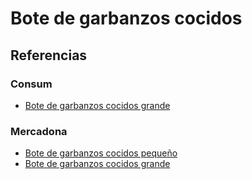# Bote de garbanzos cocidos

## Referencias

### Consum

* [Bote de garbanzos cocidos grande](https://tienda.consum.es/consum/producto/luengo-garbanzo-cocido-frasco/p-7042364)

### Mercadona 

* [Bote de garbanzos cocidos pequeño](https://tienda.mercadona.es/product/26039/garbanzo-cocido-hacendado-tarro)
* [Bote de garbanzos cocidos grande](https://tienda.mercadona.es/product/26029/garbanzo-cocido-hacendado-tarro)